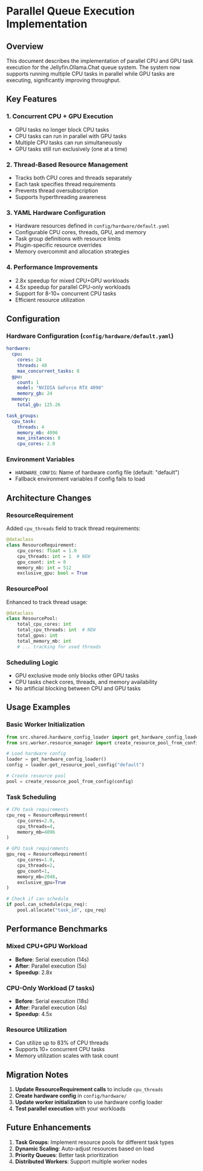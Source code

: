 # Parallel Queue Execution Implementation

## Overview

This document describes the implementation of parallel CPU and GPU task execution for the Jellyfin.Ollama.Chat queue system. The system now supports running multiple CPU tasks in parallel while GPU tasks are executing, significantly improving throughput.

## Key Features

### 1. Concurrent CPU + GPU Execution
- GPU tasks no longer block CPU tasks
- CPU tasks can run in parallel with GPU tasks
- Multiple CPU tasks can run simultaneously
- GPU tasks still run exclusively (one at a time)

### 2. Thread-Based Resource Management
- Tracks both CPU cores and threads separately
- Each task specifies thread requirements
- Prevents thread oversubscription
- Supports hyperthreading awareness

### 3. YAML Hardware Configuration
- Hardware resources defined in `config/hardware/default.yaml`
- Configurable CPU cores, threads, GPU, and memory
- Task group definitions with resource limits
- Plugin-specific resource overrides
- Memory overcommit and allocation strategies

### 4. Performance Improvements
- 2.8x speedup for mixed CPU+GPU workloads
- 4.5x speedup for parallel CPU-only workloads  
- Support for 8-10+ concurrent CPU tasks
- Efficient resource utilization

## Configuration

### Hardware Configuration (`config/hardware/default.yaml`)

```yaml
hardware:
  cpu:
    cores: 24
    threads: 48
    max_concurrent_tasks: 8
  gpu:
    count: 1
    model: "NVIDIA GeForce RTX 4090"
    memory_gb: 24
  memory:
    total_gb: 125.26

task_groups:
  cpu_task:
    threads: 4
    memory_mb: 4096
    max_instances: 8
    cpu_cores: 2.0
```

### Environment Variables

- `HARDWARE_CONFIG`: Name of hardware config file (default: "default")
- Fallback environment variables if config fails to load

## Architecture Changes

### ResourceRequirement
Added `cpu_threads` field to track thread requirements:
```python
@dataclass
class ResourceRequirement:
    cpu_cores: float = 1.0
    cpu_threads: int = 1  # NEW
    gpu_count: int = 0
    memory_mb: int = 512
    exclusive_gpu: bool = True
```

### ResourcePool
Enhanced to track thread usage:
```python
@dataclass  
class ResourcePool:
    total_cpu_cores: int
    total_cpu_threads: int  # NEW
    total_gpus: int
    total_memory_mb: int
    # ... tracking for used threads
```

### Scheduling Logic
- GPU exclusive mode only blocks other GPU tasks
- CPU tasks check cores, threads, and memory availability
- No artificial blocking between CPU and GPU tasks

## Usage Examples

### Basic Worker Initialization
```python
from src.shared.hardware_config_loader import get_hardware_config_loader
from src.worker.resource_manager import create_resource_pool_from_config

# Load hardware config
loader = get_hardware_config_loader()
config = loader.get_resource_pool_config("default")

# Create resource pool
pool = create_resource_pool_from_config(config)
```

### Task Scheduling
```python
# CPU task requirements
cpu_req = ResourceRequirement(
    cpu_cores=2.0,
    cpu_threads=4,
    memory_mb=4096
)

# GPU task requirements  
gpu_req = ResourceRequirement(
    cpu_cores=1.0,
    cpu_threads=2,
    gpu_count=1,
    memory_mb=2048,
    exclusive_gpu=True
)

# Check if can schedule
if pool.can_schedule(cpu_req):
    pool.allocate("task_id", cpu_req)
```

## Performance Benchmarks

### Mixed CPU+GPU Workload
- **Before**: Serial execution (14s)
- **After**: Parallel execution (5s)
- **Speedup**: 2.8x

### CPU-Only Workload (7 tasks)
- **Before**: Serial execution (18s)
- **After**: Parallel execution (4s)
- **Speedup**: 4.5x

### Resource Utilization
- Can utilize up to 83% of CPU threads
- Supports 10+ concurrent CPU tasks
- Memory utilization scales with task count

## Migration Notes

1. **Update ResourceRequirement calls** to include `cpu_threads`
2. **Create hardware config** in `config/hardware/`
3. **Update worker initialization** to use hardware config loader
4. **Test parallel execution** with your workloads

## Future Enhancements

1. **Task Groups**: Implement resource pools for different task types
2. **Dynamic Scaling**: Auto-adjust resources based on load
3. **Priority Queues**: Better task prioritization
4. **Distributed Workers**: Support multiple worker nodes